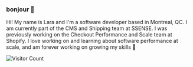 ### bonjour 👋

Hi! My name is Lara and I'm a software developer based in Montreal, QC. I am currently part of the CMS and Shipping team at SSENSE. I was previously working on the Checkout Performance and Scale team at Shopify. I love working on and learning about software performance at scale, and am forever working on growing my skills 📖 

<!-- https://github.com/anuraghazra/github-readme-stats -->
<!-- ![Lara's GitHub stats](https://github-readme-stats.vercel.app/api?username=larakollokian&count_private=true&show_icons=true&theme=cobalt) -->

<!-- https://dev.to/ryanlanciaux/visitor-count-on-your-github-profile-with-one-line-of-markdown-593g -->
![Visitor Count](https://profile-counter.glitch.me/larakollokian/count.svg)

<!--

Here are some ideas to get you started:

- 🔭 I’m currently working on ...
- 🌱 I’m currently learning ...
- 👯 I’m looking to collaborate on ...
- 🤔 I’m looking for help with ...
- 💬 Ask me about ...
- 📫 How to reach me: ...
- 😄 Pronouns: ...
- ⚡ Fun fact: ...
-->

